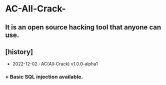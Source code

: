 # AC-All-Crack-
## It is an open source hacking tool that anyone can use.  

## [history]  
* 2022-12-02 : AC(All-Crack) v1.0.0-alpha1  
### <function>
### + Basic SQL injection available.

